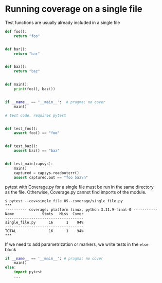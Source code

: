 # Running coverage on a single file

Test functions are usually already included in a single file

```python
def foo():
    return "foo"


def bar():
    return "bar"


def baz():
    return "baz"


def main():
    print(foo(), baz())


if __name__ == "__main__":  # pragma: no cover
    main()

# test code, requires pytest


def test_foo():
    assert foo() == "foo"


def test_baz():
    assert baz() == "baz"


def test_main(capsys):
    main()
    captured = capsys.readouterr()
    assert captured.out == "foo baz\n"
```

pytest with Coverage.py for a single file must be run in the same directory as the file.
Otherwise, Coverage.py cannot find imports of the module. 
```unix
$ pytest --cov=single_file 09--coverage/single_file.py
***
---------- coverage: platform linux, python 3.11.9-final-0 -----------
Name             Stmts   Miss  Cover
------------------------------------
single_file.py      16      1    94%
------------------------------------
TOTAL               16      1    94%
***
```

If we need to add parametrization or markers, we write tests in the `else` block
```python
if __name__ == '__main__': # pragma: no cover
    main()
else:
    import pytest
    ...
```